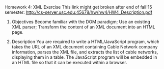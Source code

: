 Homework 4:  XML Exercise
This link might get broken after end of fall'15 semester: http://cs-server.usc.edu:45678/hw/hw4/HW4_Description.pdf

1. Objectives
Become familiar with the DOM paradigm;
Use an existing XML parser;
Transform the content of an XML document into an HTML page.

2. Description
You  are  required  to  write  a  HTML/JavaScript  program,  which  takes  the 
URL    of    an    XML    document    containing Cable    Network    company information,  parses  the  XML  file,  and extracts  the  list  of cable  networks, displaying them in a table. The JavaScript program will be embedded in an HTML file so that it can be executed within a browser.
